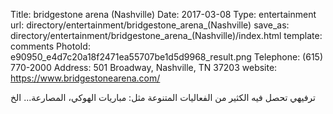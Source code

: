Title:          bridgestone arena (Nashville)
Date:           2017-03-08
Type:           entertainment
url:            directory/entertainment/bridgestone_arena_(Nashville)
save_as:        directory/entertainment/bridgestone_arena_(Nashville)/index.html
template:       comments
PhotoId:        e90950_e4d7c20a18f2471ea55707be1d5d9968_result.png
Telephone:      (615) 770-2000
Address:        501 Broadway, Nashville, TN 37203
website:        https://www.bridgestonearena.com/

ترفيهي تحصل فيه الكثير من الفعاليات المتنوعة مثل: مباريات الهوكي، المصارعة... الخ
